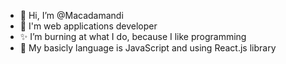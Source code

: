 - 👋 Hi, I’m @Macadamandi
- 👀 I'm web applications developer
- ✨ I’m burning at what I do, because I like programming
- 🌱 My basicly language is JavaScript and using React.js library
<!---
Macadamandi/Macadamandi is a ✨ special ✨ repository because its `README.md` (this file) appears on your GitHub profile.
You can click the Preview link to take a look at your changes.
--->
